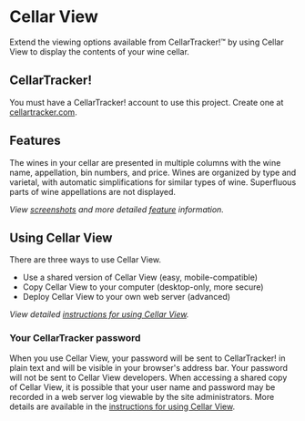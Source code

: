 # Cellar View #
Extend the viewing options available from CellarTracker!™ by using Cellar View to display the contents of your wine cellar.

## CellarTracker! ##
You must have a CellarTracker! account to use this project. Create one at [cellartracker.com](http://www.cellartracker.com/).

## Features ##
The wines in your cellar are presented in multiple columns with the wine name, appellation, bin numbers, and price. Wines are organized by type and varietal, with automatic simplifications for similar types of wine. Superfluous parts of wine appellations are not displayed.

_View [screenshots](Screenshots.md) and more detailed [feature](Features.md) information._

## Using Cellar View ##
There are three ways to use Cellar View.

  * Use a shared version of Cellar View (easy, mobile-compatible)
  * Copy Cellar View to your computer (desktop-only, more secure)
  * Deploy Cellar View to your own web server (advanced)

_View detailed [instructions for using Cellar View](UsingCellarView.md)._

### Your CellarTracker password ###
When you use Cellar View, your password will be sent to CellarTracker! in plain text and will be visible in your browser's address bar. Your password will not be sent to Cellar View developers. When accessing a shared copy of Cellar View, it is possible that your user name and password may be recorded in a web server log viewable by the site administrators. More details are available in the [instructions for using Cellar View](UsingCellarView#Shared_Cellar_View.md).